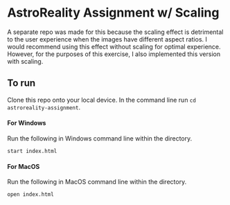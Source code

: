 # AstroReality Assignment w/ Scaling
A separate repo was made for this because the scaling effect is detrimental to the user experience when the images have different aspect ratios. I would recommend using this effect without scaling for optimal experience. However, for the purposes of this exercise, I also implemented this version with scaling.

## To run
Clone this repo onto your local device.
In the command line run `cd astroreality-assignment`.

#### For Windows
Run the following in Windows command line within the directory.

`start index.html`

#### For MacOS
Run the following in MacOS command line within the directory.

`open index.html`

